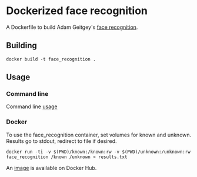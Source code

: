 # Dockerized face recognition

A Dockerfile to build Adam Geitgey's [face recognition](https://github.com/ageitgey/face_recognition).

## Building

```
docker build -t face_recognition .
```

## Usage

### Command line

Command line [usage](https://github.com/ageitgey/face_recognition#usage)

### Docker

To use the face_recognition container, set volumes for known and unknown. Results go to stdout, redirect to file if desired.

```
docker run -ti -v $(PWD)/known:/known:rw -v $(PWD)/unknown:/unknown:rw face_recognition /known /unknown > results.txt
```

An [image](https://hub.docker.com/r/spara/face_recognition/) is available on Docker Hub.
